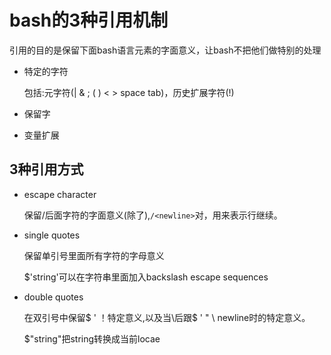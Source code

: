 bash的3种引用机制
=========================================================================

引用的目的是保留下面bash语言元素的字面意义，让bash不把他们做特别的处理

* 特定的字符

  包括:元字符(|  & ; ( ) < > space tab)，历史扩展字符(!)

* 保留字
* 变量扩展



3种引用方式
------------------------------------------------------------------------------
* escape character
   
   保留/后面字符的字面意义(除了<newline>),`/<newline>`对，用来表示行继续。

* single quotes

  保留单引号里面所有字符的字母意义

  $'string'可以在字符串里面加入backslash  escape  sequences

* double quotes

  在双引号中保留$  '  ！特定意义,以及当\后跟$ ' " \ newline时的特定意义。

  $"string"把string转换成当前locae




